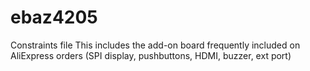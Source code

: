 # ebaz4205

Constraints file
This includes the add-on board frequently included on AliExpress orders (SPI display, pushbuttons, HDMI, buzzer, ext port)
